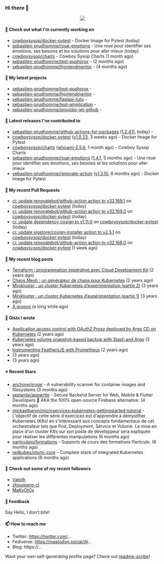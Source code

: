 ### Hi there 👋

<p align="center"><img src="https://github-readme-stats.vercel.app/api?username=sebastien-prudhomme&show_icons=true&locale=en"/></p>

#### 👷 Check out what I'm currently working on

- [cowboysysop/docker-pytest](https://github.com/cowboysysop/docker-pytest) - Docker Image for Pytest (today)
- [sebastien-prudhomme/roue-emotions](https://github.com/sebastien-prudhomme/roue-emotions) - Une roue pour identifier ses émotions, ses besoins et les solutions pour aller mieux (today)
- [cowboysysop/charts](https://github.com/cowboysysop/charts) - Cowboy Sysop Charts (1 month ago)
- [sebastien-prudhomme/test-pushprox](https://github.com/sebastien-prudhomme/test-pushprox) -  (2 months ago)
- [sebastien-prudhomme/frontendmentor](https://github.com/sebastien-prudhomme/frontendmentor) -  (4 months ago)

#### 🌱 My latest projects

- [sebastien-prudhomme/test-pushprox](https://github.com/sebastien-prudhomme/test-pushprox) - 
- [sebastien-prudhomme/frontendmentor](https://github.com/sebastien-prudhomme/frontendmentor) - 
- [sebastien-prudhomme/fastapi-tuto](https://github.com/sebastien-prudhomme/fastapi-tuto) - 
- [sebastien-prudhomme/test-amplication](https://github.com/sebastien-prudhomme/test-amplication) - 
- [sebastien-prudhomme/provider-jet-github](https://github.com/sebastien-prudhomme/provider-jet-github) - 

#### 🔭 Latest releases I've contributed to

- [sebastien-prudhomme/github-actions-for-packages](https://github.com/sebastien-prudhomme/github-actions-for-packages) ([1.2.411](https://github.com/sebastien-prudhomme/github-actions-for-packages/releases/tag/1.2.411), today) - 
- [cowboysysop/docker-pytest](https://github.com/cowboysysop/docker-pytest) ([v1.0.23](https://github.com/cowboysysop/docker-pytest/releases/tag/v1.0.23), 3 weeks ago) - Docker Image for Pytest
- [cowboysysop/charts](https://github.com/cowboysysop/charts) ([whoami-2.5.6](https://github.com/cowboysysop/charts/releases/tag/whoami-2.5.6), 1 month ago) - Cowboy Sysop Charts
- [sebastien-prudhomme/roue-emotions](https://github.com/sebastien-prudhomme/roue-emotions) ([1.4.1](https://github.com/sebastien-prudhomme/roue-emotions/releases/tag/1.4.1), 5 months ago) - Une roue pour identifier ses émotions, ses besoins et les solutions pour aller mieux
- [sebastien-prudhomme/renovate-action](https://github.com/sebastien-prudhomme/renovate-action) ([v1.3.10](https://github.com/sebastien-prudhomme/renovate-action/releases/tag/v1.3.10), 6 months ago) - Docker Image for Pytest

#### 🔨 My recent Pull Requests

- [ci: update renovatebot/github-action action to v32.169.1](https://github.com/cowboysysop/docker-pytest/pull/166) on [cowboysysop/docker-pytest](https://github.com/cowboysysop/docker-pytest) (today)
- [ci: update renovatebot/github-action action to v32.169.0](https://github.com/cowboysysop/docker-pytest/pull/165) on [cowboysysop/docker-pytest](https://github.com/cowboysysop/docker-pytest) (today)
- [ci: update dependency cosign to v1.11.0](https://github.com/cowboysysop/docker-pytest/pull/164) on [cowboysysop/docker-pytest](https://github.com/cowboysysop/docker-pytest) (today)
- [ci: update sigstore/cosign-installer action to v2.5.1](https://github.com/cowboysysop/docker-pytest/pull/163) on [cowboysysop/docker-pytest](https://github.com/cowboysysop/docker-pytest) (today)
- [ci: update renovatebot/github-action action to v32.168.0](https://github.com/cowboysysop/docker-pytest/pull/162) on [cowboysysop/docker-pytest](https://github.com/cowboysysop/docker-pytest) (1 week ago)

#### 📜 My recent blog posts

- [Terraform : programmation impérative avec Cloud Development Kit](https://www.cowboysysop.com/post/terraform-programmation-imperative-avec-cloud-development-kit/) (2 years ago)
- [Chaos Mesh : un générateur de chaos pour Kubernetes](https://www.cowboysysop.com/post/chaos-mesh-un-generateur-de-chaos-pour-kubernetes/) (2 years ago)
- [Minikluster : un cluster Kubernetes d’expérimentation (partie 2)](https://www.cowboysysop.com/post/minikluster-un-cluster-kubernetes-d-experimentation-partie-2/) (3 years ago)
- [Minikluster : un cluster Kubernetes d’expérimentation (partie 1)](https://www.cowboysysop.com/post/minikluster-un-cluster-kubernetes-d-experimentation-partie-1/) (3 years ago)
- [À propos](https://www.cowboysysop.com/page/a-propos/) (a long while ago)

#### 📓 Gists I wrote

- [Application access control with OAuth2 Proxy deployed by Argo CD on Kubernetes](https://gist.github.com/c90af146c465305087d5f5a55990ca71) (2 years ago)
- [Kubernetes volume snapshot-based backup with Stash and Argo](https://gist.github.com/c53e870dc6b4987fefa4c36ea9f1187c) (2 years ago)
- [Instrumenting FeathersJS with Prometheus](https://gist.github.com/93ab307c8c03a9c5fdb1ff728f413855) (2 years ago)
- [](https://gist.github.com/9827398f4f792569e56351ac56e80b80) (3 years ago)
- [](https://gist.github.com/064f0ea019c9ff37b71ebc023c0a0c6b) (3 years ago)

#### ⭐ Recent Stars

- [anchore/grype](https://github.com/anchore/grype) - A vulnerability scanner for container images and filesystems (3 months ago)
- [appwrite/appwrite](https://github.com/appwrite/appwrite) - Secure Backend Server for Web, Mobile &amp; Flutter Developers 🚀 AKA the 100% open-source Firebase alternative. (4 months ago)
- [mickaelbaron/microservices-kubernetes-gettingstarted-tutorial](https://github.com/mickaelbaron/microservices-kubernetes-gettingstarted-tutorial) - L&#39;objectif de cette série d&#39;exercices est d&#39;apprendre à démystifier Kubernetes (K8s) en s&#39;intéressant aux concepts fondamentaux de cet orchestrateur tels que Pod, Deployment, Service et Volume. La mise en place d&#39;un cluster K8s sur son poste de développeur sera expliquée pour réaliser les différentes manipulations (6 months ago)
- [particuleio/formations](https://github.com/particuleio/formations) - Supports de cours des formations Particule. (6 months ago)
- [redkubes/otomi-core](https://github.com/redkubes/otomi-core) - Complete stack of integrated Kubernetes applications (6 months ago)

#### 👯 Check out some of my recent followers

- [Vatoth](https://github.com/Vatoth)
- [zhouqiang-cl](https://github.com/zhouqiang-cl)
- [MaKyOtOx](https://github.com/MaKyOtOx)

#### 💬 Feedback

Say Hello, I don't bite!

#### 📫 How to reach me

- Twitter: https://twitter.com/...
- Fediverse: https://mastodon.social/@...
- Blog: https://...

Want your own self-generating profile page? Check out [readme-scribe](https://github.com/muesli/readme-scribe)!
